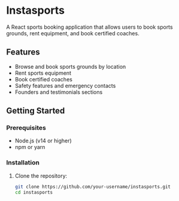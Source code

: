 # Instasports

A React sports booking application that allows users to book sports grounds, rent equipment, and book certified coaches.

## Features

- Browse and book sports grounds by location
- Rent sports equipment
- Book certified coaches
- Safety features and emergency contacts
- Founders and testimonials sections

## Getting Started

### Prerequisites

- Node.js (v14 or higher)
- npm or yarn

### Installation

1. Clone the repository:
   ```bash
   git clone https://github.com/your-username/instasports.git
   cd instasports

